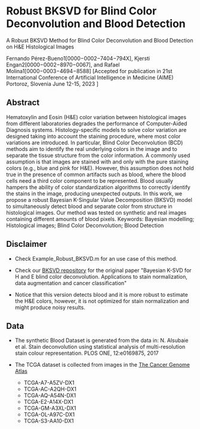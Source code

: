 # Robust BKSVD for Blind Color Deconvolution and Blood Detection
A Robust BKSVD Method for Blind Color Deconvolution and Blood Detection on H&E Histological Images

Fernando Pérez-Bueno1[0000−0002−7404−794X], Kjersti Engan2[0000−0002−8970−0067], and Rafael Molina1[0000−0003−4694−8588]
[Accepted for publication in 21st International Conference of Artificial Intelligence in Medicine (AIME) Portoroz, Slovenia June 12-15, 2023 ]

## Abstract
Hematoxylin and Eosin (H\&E) color variation between histological images from different laboratories degrades the performance of Computer-Aided Diagnosis systems. Histology-specific models to solve color variation are designed taking into account the staining procedure, where most color variations are introduced. In particular, Blind Color Deconvolution (BCD) methods aim to identify the real underlying colors in the image and to separate the tissue structure from the color information. A commonly used assumption is that images are stained with and only with the pure staining colors (e.g., blue and pink for H\&E). However, this assumption does not hold true in the presence of common artifacts such as blood, where the blood cells need a third color component to be represented. Blood usually hampers the ability of color standardization algorithms to correctly identify the stains in the image, producing unexpected outputs. In this work, we propose a robust Bayesian K-Singular Value Decomposition (BKSVD) model to simultaneously detect blood and separate color from structure in histological images. Our method was tested on synthetic and real images containing different amounts of blood pixels.
Keywords: Bayesian modelling; Histological images; Blind Color Deconvolution; Blood Detection

## Disclaimer 

- Check Example_Robust_BKSVD.m for an use case of this method.

- Check our [BKSVD repository](https://github.com/vipgugr/BKSVD) for the original paper "Bayesian K-SVD for H and E blind color deconvolution. Applications to stain normalization, data augmentation and cancer classification"

- Notice that this version detects blood and it is more robust to estimate the H&E colors, however, it is not optimized for stain normalization and might produce noisy results.

## Data

- The synthetic Blood Dataset is generated from the data in:
 N. Alsubaie et al. Stain deconvolution using statistical analysis of multi-resolution stain colour representation. PLOS ONE, 12:e0169875, 2017

- The TCGA dataset is collected from images in the [The Cancer Genome Atlas](https://www.cancer.gov/about-nci/organization/ccg/research/structural-genomics/tcga)
  - TCGA-A7-A5ZV-DX1
  - TCGA-AC-A2QH-DX1
   - TCGA-AQ-A54N-DX1
  - TCGA-E2-A14X-DX1
   - TCGA-GM-A3XL-DX1
   - TCGA-OL-A97C-DX1
   - TCGA-S3-AA10-DX1
